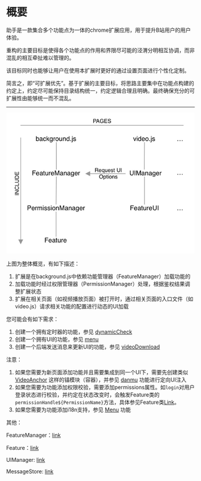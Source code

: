 # 概要

助手是一款集合多个功能点为一体的chrome扩展应用，用于提升B站用户的用户体验。

重构的主要目标是使得各个功能点的作用和界限尽可能的泾渭分明相互协调，而非混乱的相互牵扯难以管理的。

该目标同时也能够让用户在使用本扩展时更好的通过设置页面进行个性化定制。

简言之，即“可扩展优先”。基于扩展的主要目标，将思路主要集中在功能点构建的约定上，约定尽可能保持目录结构统一，约定逻辑合理且明确。最终确保充分的可扩展性由能够统一而不混乱。

------

![main](./images/main.jpg)

上图为整体概览，有如下描述：

1. 扩展是在background.js中依赖功能管理器（FeatureManager）加载功能的
2. 加载功能时经过权限管理器（PermissionManager）处理，根据鉴权结果调整扩展状态
3. 扩展在相关页面（如视频播放页面）被打开时，通过相关页面的入口文件（如video.js）请求相关功能的配置进行动态的UI加载

您可能会有如下需求：

1. 创建一个拥有定时器的功能，参见 [dynamicCheck](../src/js/modules/dynamicCheck/index.js)
2. 创建一个拥有UI的功能，参见 [menu](../src/js/modules/menu)
3. 创建一个后端发送消息来更新UI的功能，参见 [videoDownload](../src/js/modules/videoDownload)

注意：

1. 如果您需要为新页面添加功能并且需要集成到同一个UI下，需要先创建类似 [VideoAnchor](../src/js/modules/videoAnchor) 这样的锚模块（容器），并参见 [danmu](../src/js/modules/danmu) 功能进行定向UI注入
2. 如果您需要为功能添加权限校验，需要添加permissions属性。如`login`对用户登录状态进行校验，并约定在状态改变时，会触发Feature类的`permissionHandle${PermissionName}`方法，具体参见Feature类[Link](../src/js/libs/feature.js)。
3. 如果您需要为功能添加i18n支持，参见 [Menu](../src/js/modules/menu) 功能

其他：

FeatureManager：[link](./FeatureManager.md)

Feature：[link](./Feature.md)

UIManager: [link](./UIManager.md)

MessageStore: [link](./MessageStore.md)

